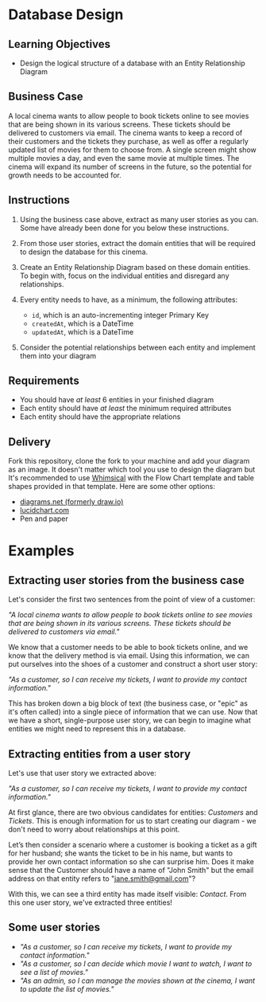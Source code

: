 # Database Design

## Learning Objectives
- Design the logical structure of a database with an Entity Relationship Diagram

## Business Case

A local cinema wants to allow people to book tickets online to see movies that are being shown in its various screens. These tickets should be delivered to customers via email. The cinema wants to keep a record of their customers and the tickets they purchase, as well as offer a regularly updated list of movies for them to choose from. A single screen might show multiple movies a day, and even the same movie at multiple times. The cinema will expand its number of screens in the future, so the potential for growth needs to be accounted for.

## Instructions
1. Using the business case above, extract as many user stories as you can. Some have already been done for you below these instructions.

2. From those user stories, extract the domain entities that will be required to design the database for this cinema.

3. Create an Entity Relationship Diagram based on these domain entities. To begin with, focus on the individual entities and disregard any relationships.

4. Every entity needs to have, as a minimum, the following attributes:
    - `id`, which is an auto-incrementing integer Primary Key
    - `createdAt`, which is a DateTime
    - `updatedAt`, which is a DateTime

5. Consider the potential relationships between each entity and implement them into your diagram

## Requirements
- You should have *at least* 6 entities in your finished diagram
- Each entity should have *at least* the minimum required attributes
- Each entity should have the appropriate relations

## Delivery

Fork this repository, clone the fork to your machine and add your diagram as an image. It doesn't matter which tool you use to design the diagram but It's recommended to use [Whimsical](https://whimsical.com/) with the Flow Chart template and table shapes provided in that template. Here are some other options:

- [diagrams.net (formerly draw.io)](https://app.diagrams.net/)
- [lucidchart.com](https://www.lucidchart.com/)
- Pen and paper

# Examples

## Extracting user stories from the business case

Let's consider the first two sentences from the point of view of a customer:

*"A local cinema wants to allow people to book tickets online to see movies that are being shown in its various screens. These tickets should be delivered to customers via email."*

We know that a customer needs to be able to book tickets online, and we know that the delivery method is via email. Using this information, we can put ourselves into the shoes of a customer and construct a short user story:

*"As a customer, so I can receive my tickets, I want to provide my contact information."*

This has broken down a big block of text (the business case, or "epic" as it's often called) into a single piece of information that we can use. Now that we have a short, single-purpose user story, we can begin to imagine what entities we might need to represent this in a database.

## Extracting entities from a user story

Let's use that user story we extracted above:

*"As a customer, so I can receive my tickets, I want to provide my contact information."*

At first glance, there are two obvious candidates for entities: *Customers* and *Tickets*. This is enough information for us to start creating our diagram - we don't need to worry about relationships at this point.

Let’s then consider a scenario where a customer is booking a ticket as a gift for her husband; she wants the ticket to be in his name, but wants to provide her own contact information so she can surprise him. Does it make sense that the Customer should have a name of "John Smith" but the email address on that entity refers to "jane.smith@gmail.com"?

With this, we can see a third entity has made itself visible: *Contact*. From this one user story, we've extracted three entities!

## Some user stories

- *"As a customer, so I can receive my tickets, I want to provide my contact information."*
- *"As a customer, so I can decide which movie I want to watch, I want to see a list of movies."*
- *"As an admin, so I can manage the movies shown at the cinema, I want to update the list of movies."*